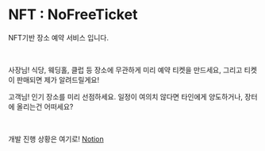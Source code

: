 # NFT : NoFreeTicket

NFT기반 장소 예약 서비스 입니다.

</br>

사장님! 식당, 웨딩홀, 클럽 등 장소에 무관하게 미리 예약 티켓을 만드세요, 그리고 티켓이 판매되면 제가 알려드릴게요! 

고객님! 인기 장소를 미리 선점하세요. 일정이 여의치 않다면 타인에게 양도하거나, 장터에 올리는건 어떠세요?

</br>

개발 진행 상황은 여기로!    [Notion](https://elfin-bottle-d20.notion.site/Project-No-Free-Ticket-ef4a73a80ad645a19591ee4ce0368834)
